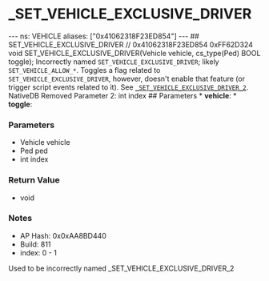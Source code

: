 # _SET_VEHICLE_EXCLUSIVE_DRIVER

--- ns: VEHICLE aliases: ["0x41062318F23ED854"] --- ## SET_VEHICLE_EXCLUSIVE_DRIVER  // 0x41062318F23ED854 0xFF62D324 void SET_VEHICLE_EXCLUSIVE_DRIVER(Vehicle vehicle, cs_type(Ped) BOOL toggle);  Incorrectly named `SET_VEHICLE_EXCLUSIVE_DRIVER`; likely `SET_VEHICLE_ALLOW_*`.  Toggles a flag related to `SET_VEHICLE_EXCLUSIVE_DRIVER`, however, doesn't enable that feature (or trigger script events related to it).  See [`_SET_VEHICLE_EXCLUSIVE_DRIVER_2`](#_0xB5C51B5502E85E83).  NativeDB Removed Parameter 2: int index  ## Parameters * **vehicle**: * **toggle**:

### Parameters
* Vehicle vehicle
* Ped ped
* int index

### Return Value
* void

### Notes
* AP Hash: 0x0xAA8BD440
* Build: 811
* index: 0 - 1

Used to be incorrectly named _SET_VEHICLE_EXCLUSIVE_DRIVER_2

